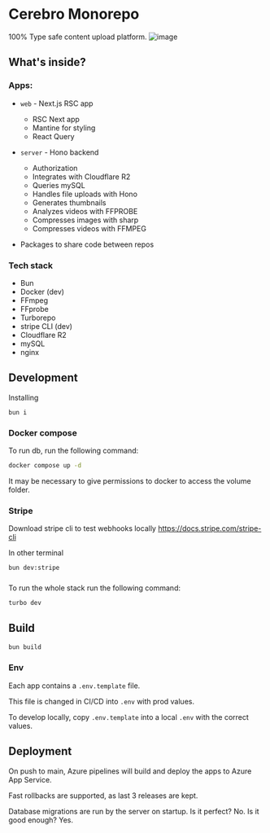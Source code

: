 # Cerebro Monorepo

100% Type safe content upload platform.
![image](https://github.com/Angael/cerebro/assets/21974933/1c5ad4bb-c6ae-4d36-80b9-b26440d2b002)

## What's inside?

### Apps:

- `web` - Next.js RSC app

  - RSC Next app
  - Mantine for styling
  - React Query

- `server` - Hono backend
  - Authorization
  - Integrates with Cloudflare R2
  - Queries mySQL
  - Handles file uploads with Hono
  - Generates thumbnails
  - Analyzes videos with FFPROBE
  - Compresses images with sharp
  - Compresses videos with FFMPEG
- Packages to share code between repos

### Tech stack

- Bun
- Docker (dev)
- FFmpeg
- FFprobe
- Turborepo
- stripe CLI (dev)
- Cloudflare R2
- mySQL
- nginx

## Development

Installing

```
bun i
```

### Docker compose

To run db, run the following command:

```bash
docker compose up -d
```

It may be necessary to give permissions to docker to access the volume folder.

### Stripe

Download stripe cli to test webhooks locally
https://docs.stripe.com/stripe-cli

In other terminal

```bash
bun dev:stripe
```

###

To run the whole stack run the following command:

```bash
turbo dev
```

## Build

```bash
bun build
```

### Env

Each app contains a `.env.template` file.

This file is changed in CI/CD into `.env` with prod values.

To develop locally, copy `.env.template` into a local `.env` with the correct values.

## Deployment

On push to main, Azure pipelines will build and deploy the apps to Azure App Service.

Fast rollbacks are supported, as last 3 releases are kept.

Database migrations are run by the server on startup.
Is it perfect? No.
Is it good enough? Yes.
